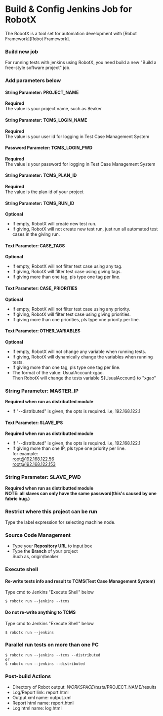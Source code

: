Build & Config Jenkins Job for RobotX 
=====================================

The RobotX is a tool set for automation development with [Robot Framework][Robot Framework].


### Build new job  
For running tests with jenkins using RobotX, you need build a new "Build a free-style software project" job.  


### Add parameters below  
#### String Parameter: PROJECT_NAME  
**Required**    
The value is your project name, such as Beaker

#### String Parameter: TCMS_LOGIN_NAME  
**Required**    
The value is your user id for logging in Test Case Management System

#### Password Parameter: TCMS_LOGIN_PWD  
**Required**    
The value is your password for logging in Test Case Management System

#### String Parameter: TCMS_PLAN_ID  
**Required**    
The value is the plan id of your project

#### String Parameter: TCMS_RUN_ID  
**Optional**    
* If empty, RobotX will create new test run.  
* If giving, RobotX will not create new test run, just run all automated test cases in the giving run.  

#### Text Parameter: CASE_TAGS  
**Optional**    
* If empty, RobotX will not filter test case using any tag.  
* If giving, RobotX will filter test case using giving tags.  
* If giving more than one tag,  pls type one tag per line.  

#### Text Parameter: CASE_PRIORITIES  
**Optional**    
* If empty, RobotX will not filter test case using any priority.  
* If giving, RobotX will filter test case using giving priorities.  
* If giving more than one priorities, pls type one priority per line.  

#### Text Parameter: OTHER_VARIABLES  
**Optional**    
* If empty, RobotX will not change any variable when running tests.  
* If giving, RobotX will dynamically change the variables when running tests.
* If giving more than one tag,  pls type one tag per line.  
* The format of the value: UsualAccount:xgao.  
  Then RobotX will change the tests variable ${UsualAccount} to "xgao"  

### String Parameter: MASTER_IP  
**Required when run as distributted module**   
* If "--distributed" is given, the opts is required. i.e, 192.168.122.1

#### Text Parameter: SLAVE_IPS  
**Required when run as distributted module**   
* If "--distributed" is given, the opts is required. i.e, 192.168.122.1
* If giving more than one IP, pls type one priority per line.  
      for example:   
      root@192.168.122.56   
      root@192.168.122.153   

### String Parameter: SLAVE_PWD   
**Required when run as distributted module**   
**NOTE: all slaves can only have the same password(this's caused by one fabric bug.)**

### Restrict where this project can be run  
Type the label expression for selecting machine node.


### Source Code Management  
* Type your **Repository URL** to input box  
* Type the **Branch** of your project  
  Such as, origin/beaker  


### Execute shell  
#### Re-write tests info and result to TCMS(Test Case Management System)
Type cmd to Jenkins "Execute Shell" below
  
    $ robotx run --jenkins --tcms

#### Do not re-write anything to TCMS  
Type cmd to Jenkins "Execute Shell" below  

    $ robotx run --jenkins

### Parallel run tests on more than one PC   

    $ robotx run --jenkins --tcms --distributed
    or   
    $ robotx run --jenkins --distributed
   

### Post-build Actions  
* Directory of Robot output: $WORKSPACE/tests/$PROJECT_NAME/results
* Log/Report link: report.html
* Output xml name: output.xml
* Report html name: report.html
* Log html name: log.html



